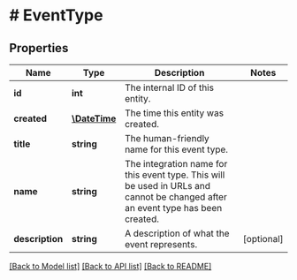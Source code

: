 # # EventType

## Properties

Name | Type | Description | Notes
------------ | ------------- | ------------- | -------------
**id** | **int** | The internal ID of this entity. | 
**created** | [**\DateTime**](\DateTime.md) | The time this entity was created. | 
**title** | **string** | The human-friendly name for this event type. | 
**name** | **string** | The integration name for this event type. This will be used in URLs and cannot be changed after an event type has been created. | 
**description** | **string** | A description of what the event represents. | [optional] 

[[Back to Model list]](../../README.md#documentation-for-models) [[Back to API list]](../../README.md#documentation-for-api-endpoints) [[Back to README]](../../README.md)


